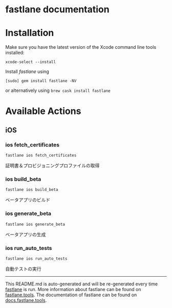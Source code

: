fastlane documentation
================
# Installation

Make sure you have the latest version of the Xcode command line tools installed:

```
xcode-select --install
```

Install _fastlane_ using
```
[sudo] gem install fastlane -NV
```
or alternatively using `brew cask install fastlane`

# Available Actions
## iOS
### ios fetch_certificates
```
fastlane ios fetch_certificates
```
証明書＆プロビジョニングプロファイルの取得
### ios build_beta
```
fastlane ios build_beta
```
ベータアプリのビルド
### ios generate_beta
```
fastlane ios generate_beta
```
ベータアプリの生成
### ios run_auto_tests
```
fastlane ios run_auto_tests
```
自動テストの実行

----

This README.md is auto-generated and will be re-generated every time [fastlane](https://fastlane.tools) is run.
More information about fastlane can be found on [fastlane.tools](https://fastlane.tools).
The documentation of fastlane can be found on [docs.fastlane.tools](https://docs.fastlane.tools).
